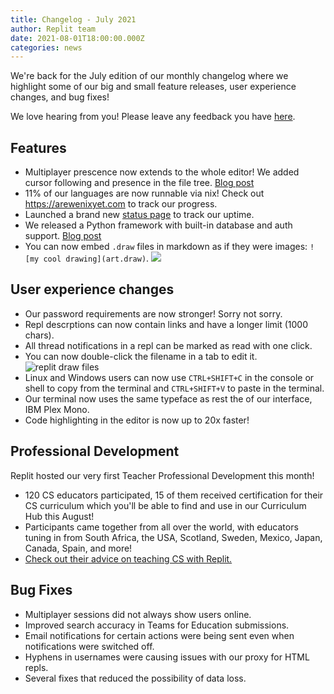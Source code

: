 ```yaml
---
title: Changelog - July 2021
author: Replit team
date: 2021-08-01T18:00:00.000Z
categories: news
---
```

We're back for the July edition of our monthly changelog where we highlight some of our big and small feature releases, user experience changes, and bug fixes!

We love hearing from you! Please leave any feedback you have [here](https://replit.canny.io/general-feedback).


## Features

- Multiplayer prescence now extends to the whole editor! We added cursor following and presence in the file tree. [Blog post](https://blog.replit.com/collaborative-coding)
- 11% of our languages are now runnable via nix! Check out https://arewenixyet.com to track our progress.
- Launched a brand new [status page](https://status.replit.com/) to track our uptime.
- We released a Python framework with built-in database and auth support. [Blog post](https://blog.replit.com/replit-web)
-  You can now embed `.draw` files in markdown as if they were images: `![my cool drawing](art.draw)`.
![](https://blog.replit.com/images/changelog/draw.gif)

## User experience changes

- Our password requirements are now stronger! Sorry not sorry.
- Repl descrptions can now contain links and have a longer limit (1000 chars).
- All thread notifications in a repl can be marked as read with one click.
- You can now double-click the filename in a tab to edit it.
![replit draw files](https://blog.replit.com/images/changelog/double-click-to-rename.gif)
- Linux and Windows users can now use `CTRL+SHIFT+C` in the console or shell to copy from the terminal and `CTRL+SHIFT+V` to paste in the terminal.
- Our terminal now uses the same typeface as rest the of our interface, IBM Plex Mono.
- Code highlighting in the editor is now up to 20x faster!


## Professional Development

Replit hosted our very first Teacher Professional Development this month!
- 120 CS educators participated, 15 of them received certification for their CS curriculum which you'll be able to find and use in our Curriculum Hub this August!
- Participants came together from all over the world, with educators tuning in from South Africa, the USA, Scotland, Sweden, Mexico, Japan, Canada, Spain, and more!
- [Check out their advice on teaching CS with Replit.](https://community.replit.com/t/advice-icebreaker/120)

## Bug Fixes

- Multiplayer sessions did not always show users online.
- Improved search accuracy in Teams for Education submissions.
- Email notifications for certain actions were being sent even when notifications were switched off.
- Hyphens in usernames were causing issues with our proxy for HTML repls.
- Several fixes that reduced the possibility of data loss.

